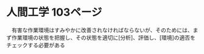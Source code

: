 # 人間工学 103ページ
　有害な作業環境はすみやかに改善されなければならないが、そのためには、まず作業環境の状態を把握し、その状態を適切に[分析]、評価し、[環境]の適否をチェックする必要がある

